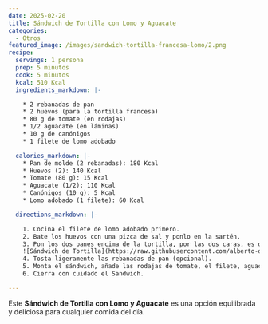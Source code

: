 ```yaml
---
date: 2025-02-20
title: Sándwich de Tortilla con Lomo y Aguacate
categories:
  - Otros
featured_image: /images/sandwich-tortilla-francesa-lomo/2.png
recipe:
  servings: 1 persona
  prep: 5 minutos
  cook: 5 minutos
  kcal: 510 Kcal
  ingredients_markdown: |-

    * 2 rebanadas de pan 
    * 2 huevos (para la tortilla francesa)
    * 80 g de tomate (en rodajas)
    * 1/2 aguacate (en láminas)
    * 10 g de canónigos
    * 1 filete de lomo adobado

  calories_markdown: |-
    * Pan de molde (2 rebanadas): 180 Kcal
    * Huevos (2): 140 Kcal
    * Tomate (80 g): 15 Kcal
    * Aguacate (1/2): 110 Kcal
    * Canónigos (10 g): 5 Kcal
    * Lomo adobado (1 filete): 60 Kcal

  directions_markdown: |-

    1. Cocina el filete de lomo adobado primero. 
    2. Bate los huevos con una pizca de sal y ponlo en la sartén.
    3. Pon los dos panes encima de la tortilla, por las dos caras, es decir, los pones y luego le das la vuelta.
    ![Sándwich de Tortilla](https://raw.githubusercontent.com/alberto-dieguez/recetasfdr/refs/heads/main/images/sandwich-tortilla-francesa-lomo/1.png)
    4. Tosta ligeramente las rebanadas de pan (opcional).
    5. Monta el sándwich, añade las rodajas de tomate, el filete, aguacate en rodajas y canonigos.
    6. Cierra con cuidado el Sandwich. 

---
```

Este **Sándwich de Tortilla con Lomo y Aguacate** es una opción equilibrada y deliciosa para cualquier comida del día.
